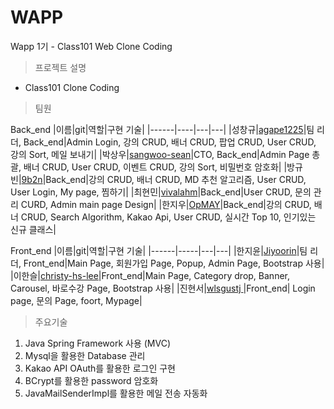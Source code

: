 # WAPP
 Wapp 1기 - Class101 Web Clone Coding 
 
 >프로젝트 설명
 - Class101 Clone Coding
  
 >팀원
  
 Back_end
|이름|git|역할|구현 기술|
|------|----|---|---|
|성창규|[agape1225](https://github.com/agape1225 "agape1225")|팀 리더, Back_end|Admin Login, 강의 CRUD, 배너 CRUD, 팝업 CRUD, User CRUD, 강의 Sort, 메일 보내기|
|박상우|[sangwoo-sean](https://github.com/sangwoo-sean "google link")|CTO, Back_end|Admin Page 총괄, 배너 CRUD, User CRUD, 이벤트 CRUD, 강의 Sort, 비밀번호 암호화|
|방규빈|[9b2n](https://github.com/9b2n "9b2n")|Back_end|강의 CRUD, 배너 CRUD, MD 추천 알고리즘, User CRUD, User Login, My page, 찜하기|
|최현민|[vivalahm](https://github.com/vivalahm "vivalahm")|Back_end|User CRUD, 문의 관리 CURD, Admin main page Design|
|한지우|[OpMAY](https://github.com/OpMAY "OpMAY")|Back_end|강의 CRUD, 배너 CRUD, Search Algorithm, Kakao Api, User CRUD, 실시간 Top 10, 인기있는 신규 클래스|

Front_end
|이름|git|역할|구현 기술|
|------|-----|---|---|
|한지윤|[Jiyoorin](https://github.com/Jiyoorin "Jiyoorin")|팀 리더, Front_end|Main Page, 회원가입 Page, Popup, Admin Page, Bootstrap 사용|
|이한슬|[christy-hs-lee](https://github.com/christy-hs-lee "christy-hs-lee")|Front_end|Main Page, Category drop, Banner, Carousel, 바로수강 Page, Bootstrap 사용|
|진현서|[wlsgustj ](https://github.com/wlsgustj)|Front_end| Login page, 문의 Page, foort, Mypage|


> 주요기술
 1. Java Spring Framework 사용 (MVC)
 2. Mysql을 활용한 Database 관리
 3. Kakao API OAuth를 활용한 로그인 구현
 4. BCrypt를 활용한 password 암호화
 5. JavaMailSenderImpl를 활용한 메일 전송 자동화
